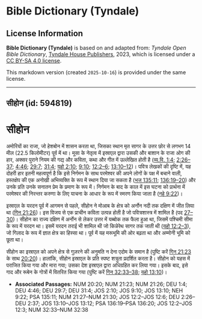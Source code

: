 # Bible Dictionary (Tyndale)

## License Information

**Bible Dictionary (Tyndale)** is based on and adapted from: _Tyndale Open Bible Dictionary_, [Tyndale House Publishers](https://tyndaleopenresources.com/), 2023, which is licensed under a [CC BY-SA 4.0 license](https://creativecommons.org/licenses/by-sa/4.0/legalcode.en).

This markdown version (created `2025-10-16`) is provided under the same license.



--------------------------------

## सीहोन (id: 594819)

सीहोन
=====

अमोरियों का राजा, जो हेशबोन में शासन करता था, जिसका स्थान मृत सागर के उत्तर छोर से लगभग 14 मील (22\.5 किलोमीटर) पूर्व में था। मूसा के नेतृत्व में इस्राएल द्वारा उसकी और बाशान के राजा ओग की हार, अक्सर पुराने नियम की गद्य और कविता, कथा और गीत में उल्लेखित होती है ([व्य.वि. 1:4](https://ref.ly/Deut1:4); [2:26–37](https://ref.ly/Deut2:26-Deut2:37); [4:46](https://ref.ly/Deut4:46); [29:7](https://ref.ly/Deut29:7); [31:4](https://ref.ly/Deut31:4); [यहो 2:10](https://ref.ly/Josh2:10); [9:10](https://ref.ly/Josh9:10); [12:2–6](https://ref.ly/Josh12:2-Josh12:6); [13:10–12](https://ref.ly/Josh13:10-Josh13:12))। पवित्र लेखकों की दृष्टि में, यह दोहरी हार इतनी महत्वपूर्ण है कि इसे निर्गमन के साथ परमेश्वर की अपने लोगों के पक्ष में बचाने वाली, हस्तक्षेप की एक अनोखी अभिव्यक्ति के रूप में स्थान दिया जा सकता है ([भज 135:11](https://ref.ly/Ps135:11); [136:19–20](https://ref.ly/Ps136:19-Ps136:20)) और उनके प्रति उनके सनातन प्रेम के प्रमाण के रूप में। निर्गमन के बाद के काल में इस घटना को प्रार्थना में परमेश्वर की निरन्तर करुणा के लिए याचना के आधार के रूप में स्मरण किया जाता है ([नहे 9:22](https://ref.ly/Neh9:22))।

इस्राएल के यरदन पूर्व में आगमन से पहले, सीहोन ने मोआब के क्षेत्र को अर्नोन नदी तक दक्षिण में जीत लिया था ([गिन 21:26](https://ref.ly/Num21:26))। इस विजय से एक प्राचीन कविता उत्पन्न होती है जो पवित्रशास्त्र में शामिल है (पद [27–30](https://ref.ly/Num21:27-Num21:30))। सीहोन का राज्य दक्षिण में अर्नोन से लेकर उत्तर में यब्बोक तक फैला हुआ था, जिसमें पश्चिमी सीमा के रूप में यरदन था। इसमें यरदन तराई भी शामिल थी जो किन्नेरेथ सागर तक जाती थी ([यहो 12:2–3](https://ref.ly/Josh12:2-Josh12:3)), जो गिलाद के रूप में ज्ञात क्षेत्र का हिस्सा था। पूर्व में यह मरूभूमि की ओर बढ़ता था और अम्मोनी भूमि को छूता था।

सीहोन का इस्राएल को अपने क्षेत्र से गुज़रने की अनुमति न देना एदोम के समान है (पुष्टि करें [गिन 21:23](https://ref.ly/Num21:23) के साथ [20:20](https://ref.ly/Num20:20))। हालांकि, सीहोन इस्राएल के प्रति स्पष्ट शत्रुता प्रदर्शित करता है। सीहोन को यहस में पराजित किया गया और मारा गया; उसका देश इस्राएल द्वारा अधिग्रहित कर लिया गया। इसके बाद, इसे गाद और रूबेन के गोत्रों में वितरित किया गया (पुष्टि करें [गिन 32:33–38](https://ref.ly/Num32:33-Num32:38); [यहो 13:10](https://ref.ly/Josh13:10))।

* **Associated Passages:** NUM 20:20; NUM 21:23; NUM 21:26; DEU 1:4; DEU 4:46; DEU 29:7; DEU 31:4; JOS 2:10; JOS 9:10; JOS 13:10; NEH 9:22; PSA 135:11; NUM 21:27–NUM 21:30; JOS 12:2–JOS 12:6; DEU 2:26–DEU 2:37; JOS 13:10–JOS 13:12; PSA 136:19–PSA 136:20; JOS 12:2–JOS 12:3; NUM 32:33–NUM 32:38


